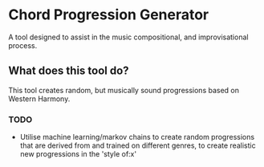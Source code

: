 # Chord Progression Generator

A tool designed to assist in the music compositional, and improvisational process. 

## What does this tool do?
This tool creates random, but musically sound progressions based on Western Harmony.

### TODO
* Utilise machine learning/markov chains to create random progressions that are derived from and trained on different genres, to create realistic new progressions in the 'style of:x'
